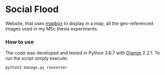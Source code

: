 # Social Flood

Website, that uses [mapbox](https://www.mapbox.com/) to display in a map, all the geo-referenced images used in my MSc
thesis experiments. 

### How to use

The code was developed and tested in Python 3.6.7 with [Django](https://www.djangoproject.com/) 2.2.1. 
To run the script simply execute:

```console
python3 manage.py runserver
```